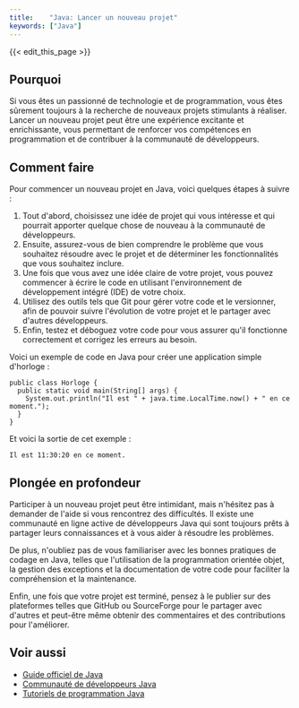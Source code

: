 ```yaml
---
title:    "Java: Lancer un nouveau projet"
keywords: ["Java"]
---
```


{{< edit_this_page >}}

## Pourquoi

Si vous êtes un passionné de technologie et de programmation, vous êtes sûrement toujours à la recherche de nouveaux projets stimulants à réaliser. Lancer un nouveau projet peut être une expérience excitante et enrichissante, vous permettant de renforcer vos compétences en programmation et de contribuer à la communauté de développeurs.

## Comment faire

Pour commencer un nouveau projet en Java, voici quelques étapes à suivre :

1. Tout d'abord, choisissez une idée de projet qui vous intéresse et qui pourrait apporter quelque chose de nouveau à la communauté de développeurs.
2. Ensuite, assurez-vous de bien comprendre le problème que vous souhaitez résoudre avec le projet et de déterminer les fonctionnalités que vous souhaitez inclure.
3. Une fois que vous avez une idée claire de votre projet, vous pouvez commencer à écrire le code en utilisant l'environnement de développement intégré (IDE) de votre choix.
4. Utilisez des outils tels que Git pour gérer votre code et le versionner, afin de pouvoir suivre l'évolution de votre projet et le partager avec d'autres développeurs.
5. Enfin, testez et déboguez votre code pour vous assurer qu'il fonctionne correctement et corrigez les erreurs au besoin.

Voici un exemple de code en Java pour créer une application simple d'horloge :

```
public class Horloge {
  public static void main(String[] args) {
    System.out.println("Il est " + java.time.LocalTime.now() + " en ce moment.");
  }
}
```

Et voici la sortie de cet exemple :

```
Il est 11:30:20 en ce moment.
```

## Plongée en profondeur

Participer à un nouveau projet peut être intimidant, mais n'hésitez pas à demander de l'aide si vous rencontrez des difficultés. Il existe une communauté en ligne active de développeurs Java qui sont toujours prêts à partager leurs connaissances et à vous aider à résoudre les problèmes.

De plus, n'oubliez pas de vous familiariser avec les bonnes pratiques de codage en Java, telles que l'utilisation de la programmation orientée objet, la gestion des exceptions et la documentation de votre code pour faciliter la compréhension et la maintenance.

Enfin, une fois que votre projet est terminé, pensez à le publier sur des plateformes telles que GitHub ou SourceForge pour le partager avec d'autres et peut-être même obtenir des commentaires et des contributions pour l'améliorer.

## Voir aussi

- [Guide officiel de Java](https://docs.oracle.com/en/java/)
- [Communauté de développeurs Java](https://stackoverflow.com/questions/tagged/java)
- [Tutoriels de programmation Java](https://www.tutorialspoint.com/java/index.htm)